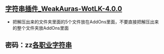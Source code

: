 ## [字符串插件_WeakAuras-WotLK-4.0.0](https://samoa.lanzouy.com/iiLPY1b3s1kf)  
- 把解压出来的文件夹里面的5个文件放在AddOns里面，不要直接把解压出来的整个文件夹放AddOns里面

## 密码：zz[各职业字符串](https://samoa.lanzouy.com/b01rh4uza)  
